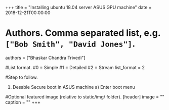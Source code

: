 +++
title = "Installing ubuntu 18.04 server ASUS GPU machine" 
date = 2018-12-21T00:00:00

# Authors. Comma separated list, e.g. `["Bob Smith", "David Jones"]`.
authors = ["Bhaskar Chandra Trivedi"]

#List format.
#0 = Simple
#1 = Detailed
#2 = Stream
list_format = 2

#Step to follow.

1) Desable Secure boot in ASUS machine
  a) Enter boot menu



#Optional featured image (relative to static/img/ folder).
[header] 
image = "" 
caption = "" 
+++
